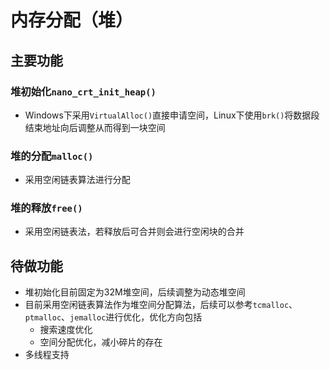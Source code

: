 # 内存分配（堆）

## 主要功能

### 堆初始化`nano_crt_init_heap()`

- Windows下采用`VirtualAlloc()`直接申请空间，Linux下使用`brk()`将数据段结束地址向后调整从而得到一块空间

### 堆的分配`malloc()`

- 采用空闲链表算法进行分配

### 堆的释放`free()`

- 采用空闲链表法，若释放后可合并则会进行空闲块的合并

## 待做功能

- 堆初始化目前固定为32M堆空间，后续调整为动态堆空间
- 目前采用空闲链表算法作为堆空间分配算法，后续可以参考`tcmalloc`、`ptmalloc`、`jemalloc`进行优化，优化方向包括
    - 搜索速度优化
    - 空间分配优化，减小碎片的存在
- 多线程支持

